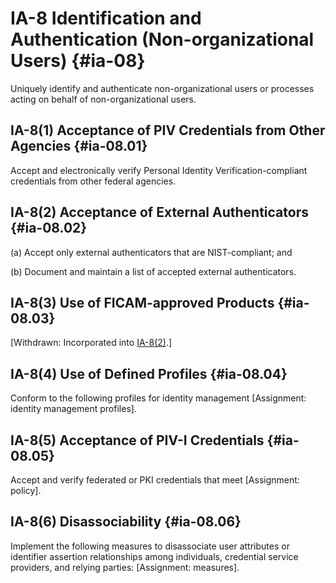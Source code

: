 # IA-8 Identification and Authentication (Non-organizational Users) {#ia-08}

Uniquely identify and authenticate non-organizational users or processes acting on behalf of non-organizational users.

## IA-8(1) Acceptance of PIV Credentials from Other Agencies {#ia-08.01}

Accept and electronically verify Personal Identity Verification-compliant credentials from other federal agencies.

## IA-8(2) Acceptance of External Authenticators {#ia-08.02}

(a) Accept only external authenticators that are NIST-compliant; and

(b) Document and maintain a list of accepted external authenticators.

## IA-8(3) Use of FICAM-approved Products {#ia-08.03}

[Withdrawn: Incorporated into [IA-8(2)](../ia/ia-08#ia-08.02).]

## IA-8(4) Use of Defined Profiles {#ia-08.04}

Conform to the following profiles for identity management [Assignment: identity management profiles].

## IA-8(5) Acceptance of PIV-I Credentials {#ia-08.05}

Accept and verify federated or PKI credentials that meet [Assignment: policy].

## IA-8(6) Disassociability {#ia-08.06}

Implement the following measures to disassociate user attributes or identifier assertion relationships among individuals, credential service providers, and relying parties: [Assignment: measures].

